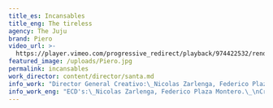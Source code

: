 ```yaml
---
title_es: Incansables
title_eng: The tireless
agency: The Juju
brand: Piero
video_url: >-
  https://player.vimeo.com/progressive_redirect/playback/974422532/rendition/1080p/file.mp4?loc=external&signature=1f1e8fb31582bb21ce17cb7bdb7af1cc007011951af4fcba25842761bba92e8a
featured_image: /uploads/Piero.jpg
permalink: incansables
work_director: content/director/santa.md
info_work: "Director General Creativo:\_Nicolas Zarlenga, Federico Plaza Montero.\_\nDirector Creativo:\_Joaquín Etchegaray, Alejandro Dieguez.\_\nEquipo Creativo:\_Iara Gauna García, Evelyn Sánchez.\_\nSupervisor de Cuentas:\_Florencia Herrero\nEjecutiva de cuentas: Jacinta Vargas Duran.\_\nJefe de Producción Agencia: Micaela Picco\n\n\nDirector de Fotografía:\_Luis Badaraco.\_\nPostproducción:\_Hernán Vinci.\_\nProducción Musical:\_Swing Música.\_\nSonido:\_Swing Música.\_\n"
info_work_eng: "ECD's:\_Nicolas Zarlenga, Federico Plaza Montero.\_\nCreative Directors:\_Joaquín Etchegaray, Alejandro Dieguez.\_\nCreative Team:\_Iara Gauna García, Evelyn Sánchez.\_\nAccounts Supervisor:\_Florencia Herrero\nAccounts Executive: Jacinta Vargas Duran.\_\nAgency Producer: Micaela Picco\n\n\nDOP:\_Luis Badaraco.\_\nPost Production:\_Hernán Vinci.\_\nMusic:\_Swing Música.\_\nSound:\_Swing Música.\_\n"
---
```


